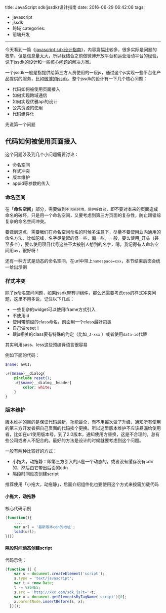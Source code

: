 title: JavaScript sdk(jssdk)设计指南
date: 2016-06-29 06:42:06
tags:
- javascript
- jssdk
- 跨域
categories:
- 前端开发
---

今天看到一篇《[javascript sdk设计指南](http://www.zcfy.cc/original/403)》，内容篇幅比较多，很多实际是问题的枚举，但是信息量太大，所以我结合之前做微博开放平台和运营活动平台的经验，说下jssdk的设计和一些核心问题的解决方案。

一个jssdk一般是指提供给第三方人员使用的一段js，通过这个js实现一些平台化产品提供的服务，比如[微博的jssdk](http://jssdk.sinaapp.com/)。整个jssdk的设计有一下几个核心问题：

* 代码如何被使用页面接入
* 如何实现跨域通信
* 如何实现优雅api的设计
* 公共资源的使用
* 代码组件化

先说第一个问题

## 代码如何被使用页面接入
这个问题涉及到几个小问题需要讨论：
* 命名空间
* 样式冲突
* 版本维护
* appid等参数的传入

### 命名空间
在「__命名空间__」部分，需要做到`不污染环境，保护好自己`，即不要对本来的页面造成命名的破坏，只是用一个命名空间，又要考虑到第三方页面的复杂性，防止跟错综复杂的命名空间冲突。

要做到这点，需要我们在命名空间命名的时候多注意下，尽量不要使用业内通用的命名方法，比如驼峰，名字尽量起的怪一些，偏一些，一般，要么使用`_`开头（甚至多个），要么使用项目代号这些不太被别人想到的名字，嗯，我记得有人命名空间用`av`，很好呀！

还有一种方式是动态的命名空间，在url中带上`namespace=xxx`，本节结束后面会统一给出示例

### 样式冲突

除了js命名空间问题，如果jssdk带有UI组件，那么还需要考虑css的样式冲突问题，这里不用多说，记住以下几点：
* 一些复杂的widget可以使用iframe方式引入
* 不使用id
* 使用带前缀的class命名，前面用一个class最好包裹
* 自己做reset！
* 跟js相关的class要有特殊的约定（比如`_J-xxx` ）或者使用`data-id`代替

其实利用sass、less这些预编译语言很容易

例如下面的代码：
```sass
$name: avUI;

.#{$name}__dialog{
    @include reset();
    .#{$name}__dialog__header{
        color: white;
    }
}
```
### 版本维护
版本维护的目的是保证代码最新，功能最全，而不用每次做了升级，通知所有使用的第三方开发者把自己页面的代码挨个更换。所以这里版本维护不应该暴漏给使用者，比如在url使用版本号，到了2.0版本，通知使用方替换，这是不合理的，总有些公司或者人不配合的。最好的方法是设计的时候就要考虑到这个问题。

一般有两种比较好的方式：
* 小拖大，动拖静：即第三方引入的js是一个动态的，或者没有缓存没有cdn的，然后由它带出后面的cdn
* 隔段时间动态创建script

推荐使用「小拖大，动拖静」，后面介绍组件化也要使用这个方式来按需加载代码
#### 小拖大，动拖静
核心代码示例
```js
(function(){
    .....
    var url = '最新版本cdn的地址';
    load(url);
}())
```

#### 隔段时间动态创建script
代码示例：
```js
(function () {
    var s = document.createElement('script');
    s.type = 'text/javascript';
    var t = +new Date;
    t -= %864E5;
    s.src = 'http://xxx.com/sdk.js?t='+t;
    var x = document.getElementsByTagName('script')[0];
    x.parentNode.insertBefore(s, x);
  })();
```

<!--more-->
